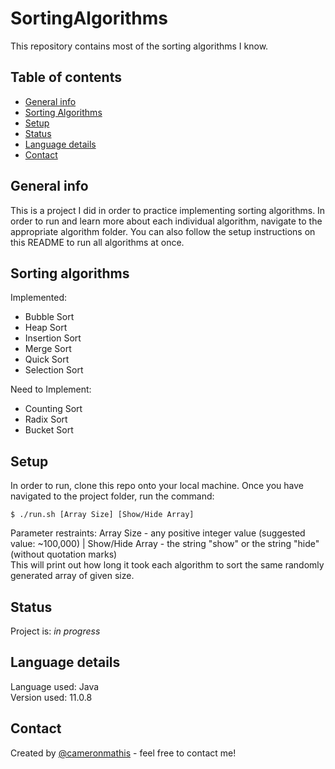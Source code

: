 # SortingAlgorithms
This repository contains most of the sorting algorithms I know.

## Table of contents
* [General info](#general-info)
* [Sorting Algorithms](#Sorting-algorithms)
* [Setup](#setup)
* [Status](#status)
* [Language details](#Language-details)
* [Contact](#contact)

## General info
This is a project I did in order to practice implementing sorting algorithms. In order to run and learn more about each individual algorithm, navigate to the appropriate algorithm folder. You can also follow the setup instructions on this README to run all algorithms at once.

## Sorting algorithms
Implemented:
* Bubble Sort
* Heap Sort
* Insertion Sort
* Merge Sort
* Quick Sort
* Selection Sort

Need to Implement:
* Counting Sort
* Radix Sort
* Bucket Sort

## Setup
In order to run, clone this repo onto your local machine. Once you have navigated to the project folder, run the command:

	$ ./run.sh [Array Size] [Show/Hide Array]

Parameter restraints: Array Size - any positive integer value (suggested value: ~100,000) | Show/Hide Array - the string "show" or the string "hide" (without quotation marks) </br>
This will print out how long it took each algorithm to sort the same randomly generated array of given size.

## Status
Project is: _in progress_

## Language details
Language used: Java </br>
Version used: 11.0.8

## Contact
Created by [@cameronmathis](https://github.com/cameronmathis/) - feel free to contact me!
